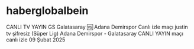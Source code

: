 # haberglobalbein
CANLI TV YAYIN GS Galatasaray 🆚 Adana Demirspor Canlı izle maçı justin tv şifresiz (Süper Lig) Adana Demirspor - Galatasaray CANLI YAYIN maçı canlı izle 09 Şubat 2025
